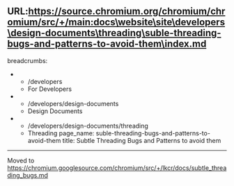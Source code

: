 URL:https://source.chromium.org/chromium/chromium/src/+/main:docs\website\site\developers\design-documents\threading\suble-threading-bugs-and-patterns-to-avoid-them\index.md
---
breadcrumbs:
- - /developers
  - For Developers
- - /developers/design-documents
  - Design Documents
- - /developers/design-documents/threading
  - Threading
page_name: suble-threading-bugs-and-patterns-to-avoid-them
title: Subtle Threading Bugs and Patterns to avoid them
---

Moved to
<https://chromium.googlesource.com/chromium/src/+/lkcr/docs/subtle_threading_bugs.md>
